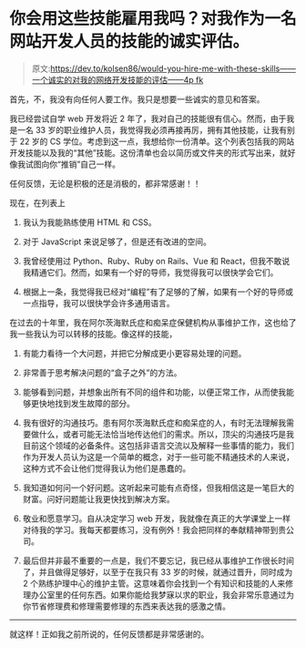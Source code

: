 # 你会用这些技能雇用我吗？对我作为一名网站开发人员的技能的诚实评估。

> 原文:[https://dev.to/kolsen86/would-you-hire-me-with-these-skills——一个诚实的对我的网络开发技能的评估——4p fk](https://dev.to/kolsen86/would-you-hire-me-with-these-skills--an-honest-assessment-of-my-skills-as-a-web-developer-4pfk)

首先，不，我没有向任何人要工作。我只是想要一些诚实的意见和答案。

我已经尝试自学 web 开发将近 2 年了，我对自己的技能很有信心。然而，由于我是一名 33 岁的职业维护人员，我觉得我必须再接再厉，拥有其他技能，让我有别于 22 岁的 CS 学位。考虑到这一点，我想给你一份清单。这个列表包括我的网站开发技能以及我的“其他”技能。这份清单也会以简历或文件夹的形式写出来，就好像我试图向你“推销”自己一样。

任何反馈，无论是积极的还是消极的，都非常感谢！！

现在，在列表上

1.  我认为我能熟练使用 HTML 和 CSS。

2.  对于 JavaScript 来说足够了，但是还有改进的空间。

3.  我曾经使用过 Python、Ruby、Ruby on Rails、Vue 和 React，但我不敢说我精通它们。然而，如果有一个好的导师，我觉得我可以很快学会它们。

4.  根据上一条，我觉得我已经对“编程”有了足够的了解，如果有一个好的导师或一点指导，我可以很快学会许多通用语言。

在过去的十年里，我在阿尔茨海默氏症和痴呆症保健机构从事维护工作，这也给了我一些我认为可以转移的技能。像这样的技能，

1.  有能力看待一个大问题，并把它分解成更小更容易处理的问题。

2.  非常善于思考解决问题的“盒子之外”的方法。

3.  能够看到问题，并想象出所有不同的组件和功能，以便正常工作，从而使我能够更快地找到发生故障的部分。

4.  我有很好的沟通技巧。患有阿尔茨海默氏症和痴呆症的人，有时无法理解我需要做什么，或者可能无法恰当地传达他们的需求。所以，顶尖的沟通技巧是我目前这个领域的必备条件。这包括非语言交流以及解释一些事情的能力，我们作为开发人员认为这是一个简单的概念，对于一些可能不精通技术的人来说，这种方式不会让他们觉得我认为他们是愚蠢的。

5.  我知道如何问一个好问题。这听起来可能有点奇怪，但我相信这是一笔巨大的财富。问好问题能让我更快找到解决方案。

6.  敬业和愿意学习。自从决定学习 web 开发，我就像在真正的大学课堂上一样对待我的学习。我每天都要练习，没有例外！我会把同样的奉献精神带到贵公司。

7.  最后但并非最不重要的一点是，我们不要忘记，我已经从事维护工作很长时间了，并且做得足够好，以至于在我只有 33 岁的时候，就通过晋升，同时成为 2 个熟练护理中心的维护主管。这意味着你会找到一个有知识和技能的人来修理办公室里的任何东西。如果你能给我梦寐以求的职业，我会非常乐意通过为你节省修理费和修理需要修理的东西来表达我的感激之情。

* * *

就这样！正如我之前所说的，任何反馈都是非常感谢的。
